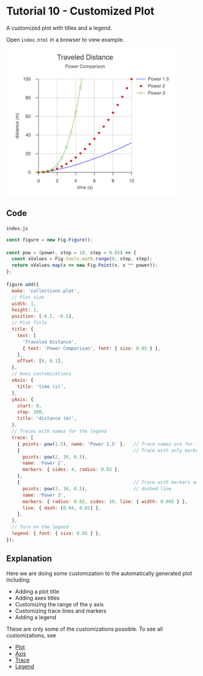 # Tutorial 10 - Customized Plot

A customized plot with titles and a legend.

Open `index.html` in a browser to view example.

![](example.png)

## Code
`index.js`
```js
const figure = new Fig.Figure();

const pow = (power, stop = 10, step = 0.05) => {
  const xValues = Fig.tools.math.range(0, stop, step);
  return xValues.map(x => new Fig.Point(x, x ** power));
};

figure.add({
  make: 'collections.plot',
  // Plot size
  width: 1,
  height: 1,
  position: [-0.5, -0.5],
  // Plot Title
  title: {
    text: [
      'Traveled Distance',
      { text: 'Power Comparison', font: { size: 0.05 } },
    ],
    offset: [0, 0.1],
  },
  // Axes customizations
  xAxis: {
    title: 'time (s)',
  },
  yAxis: {
    start: 0,
    stop: 100,
    title: 'distance (m)',
  },
  // Traces with names for the legend
  trace: [
    { points: pow(1.5), name: 'Power 1.5' },   // Trace names are for legend
    {                                          // Trace with only markers
      points: pow(2, 10, 0.5),
      name: 'Power 2',
      markers: { sides: 4, radius: 0.02 },
    },
    {                                          // Trace with markers and
      points: pow(3, 10, 0.5),                 // dashed line
      name: 'Power 3',
      markers: { radius: 0.02, sides: 10, line: { width: 0.005 } },
      line: { dash: [0.04, 0.01] },
    },
  ],
  // Turn on the legend
  legend: { font: { size: 0.05 } },
});
```

## Explanation

Here we are doing some customization to the automatically generated plot including:
* Adding a plot title
* Adding axes titles
* Customizing the range of the y axis
* Customizing trace lines and markers
* Adding a legend

These are only some of the customizations possible. To see all customizations, see
* [Plot](https://airladon.github.io/FigureOne/api/#collectionsplot)
* [Axis](https://airladon.github.io/FigureOne/api/#collectionsaxis)
* [Trace](https://airladon.github.io/FigureOne/api/#collectionstrace)
* [Legend](https://airladon.github.io/FigureOne/api/#collectionslegend)
